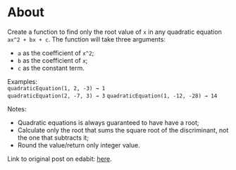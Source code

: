 # About

Create a function to find only the root value of `x` in any quadratic equation `ax^2 + bx + c`. The function will take three arguments:

- `a` as the coefficient of `x^2`;
- `b` as the coefficient of `x`;
- `c` as the constant term.

Examples:  
`quadraticEquation(1, 2, -3) → 1`  
`quadraticEquation(2, -7, 3) → 3`
`quadraticEquation(1, -12, -28) → 14`

Notes:

- Quadratic equations is always guaranteed to have have a root;
- Calculate only the root that sums the square root of the discriminant, not the one that subtracts it;
- Round the value/return only integer value.

Link to original post on edabit: [here](https://edabit.com/challenge/nasKYub6qEAfQcFuy).
